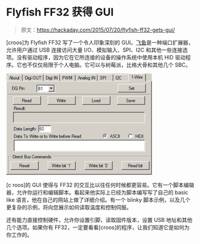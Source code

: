 # Flyfish FF32 获得 GUI

> 原文：<https://hackaday.com/2015/07/20/flyfish-ff32-gets-gui/>

[croos]为 Flyfish FF32 写了一个令人印象深刻的 GUI。[飞鱼](http://www.flyfish-tech.com/FF32/index.php#Overview)是一种端口扩展器，允许用户通过 USB 连接访问大量 I/O、模拟输入、SPI、I2C 和其他一些连接选项。没有驱动程序，因为它在它所连接的设备的操作系统中使用本机 HID 驱动程序。它也不仅仅局限于个人电脑。它可以与树莓派，比格犬骨和其他几个 SBC。

![program window](img/37e09b37516157c345001465c97731a2.png)

[c roos]的 GUI 使得与 FF32 的交互比以往任何时候都更容易。它有一个脚本编辑器，允许你运行和编辑脚本。看起来他实际上已经为脚本编写写了自己的 basic like 语言，他在自己的网站上做了详细介绍。有一个 blinky 脚本示例，以及几个更复杂的示例，将向您展示如何读取温度和控制伺服。

还有能力直接控制硬件，允许你设置引脚，读取固件版本，设置 USB 地址和其他几个选项。如果你有 FF32，一定要看看[croos]的程序，让我们知道它是如何为你工作的。